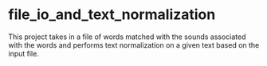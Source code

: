 # file_io_and_text_normalization
This project takes in a file of words matched with the sounds associated with the words and performs text normalization on a given text based on the input file. 
